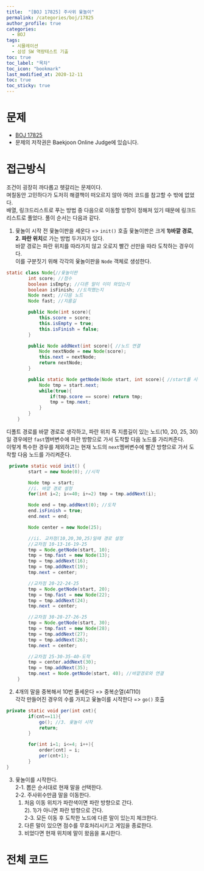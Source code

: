 ```yaml
---
title:  "[BOJ 17825] 주사위 윷놀이"
permalink: /categories/boj/17825
author_profile: true
categories:
  - BOJ
tags:
  - 시뮬레이션
  - 삼성 SW 역량테스트 기출
toc: true
toc_label: "목차"
toc_icon: "bookmark"
last_modified_at: 2020-12-11
toc: true
toc_sticky: true
---
```


# 문제

- [BOJ 17825](https://www.acmicpc.net/problem/17825)
- 문제의 저작권은 Baekjoon Online Judge에 있습니다.

# 접근방식

조건이 굉장히 까다롭고 헷갈리는 문제이다.  
며칠동안 고민하다가 도저히 해결책이 떠오르지 않아 여러 코드를 참고할 수 밖에 없었다.  
배열, 링크드리스트로 푸는 방법 중 다음으로 이동할 방향이 정해져 있기 때문에 링크드리스트로 풀었다.
풀이 순서는 다음과 같다.

1. 윷놀이 시작 전 윷놀이판을 세운다 => `init()` 호출
   윷놀이판은 크게 <b>1)바깥 경로</b>, <b>2. 파란 위치</b>로 가는 방법 두가지가 있다.  
   바깥 경로는 파란 위치를 따라가지 않고 오로지 빨간 선만을 따라 도착하는 경우이다.  
   이를 구분짓기 위해 각각의 윷놀이판을 `Node` 객체로 생성한다.

```java
static class Node{//윷놀이판
        int score; //점수
        boolean isEmpty; //다른 말이 이미 와있는지
        boolean isFinish; //도착했는지
        Node next; //다음 노드
        Node fast; //지름길

        public Node(int score){
            this.score = score;
            this.isEmpty = true;
            this.isFinish = false;
        }

        public Node addNext(int score){ //노드 연결
            Node nextNode = new Node(score);
            this.next = nextNode;
            return nextNode;
        }

        public static Node getNode(Node start, int score){ //start를 시작지점으로 점수가 score인 노드 찾기
            Node tmp = start.next;
            while(true){
                if(tmp.score == score) return tmp;
                tmp = tmp.next;
            }
        }
    }
```

디폴트 경로를 바깥 경로로 생각하고, 파란 위치 즉 지름길이 있는 노드(10, 20, 25, 30)일 경우에만 `fast`멤버변수에 파란 방향으로 가서 도착할 다음 노드를 가리켜준다.  
이렇게 특수한 경우를 제외하고는 현재 노드의 `next`멤버변수에 빨간 방향으로 가서 도착할 다음 노드를 가리켜준다.

```java
 private static void init() {
        start = new Node(0); //시작

        Node tmp = start;
        //i. 바깥 경로 설정
        for(int i=2; i<=40; i+=2) tmp = tmp.addNext(i);

        Node end = tmp.addNext(0); //도착
        end.isFinish = true;
        end.next = end;

        Node center = new Node(25);

        //ii. 교차점(10,20,30,25)일때 경로 설정
        //교차점 10-13-16-19-25
        tmp = Node.getNode(start, 10);
        tmp = tmp.fast = new Node(13);
        tmp = tmp.addNext(16);
        tmp = tmp.addNext(19);
        tmp.next = center;

        //교차점 20-22-24-25
        tmp = Node.getNode(start, 20);
        tmp = tmp.fast = new Node(22);
        tmp = tmp.addNext(24);
        tmp.next = center;

        //교차점 30-28-27-26-25
        tmp = Node.getNode(start, 30);
        tmp = tmp.fast = new Node(28);
        tmp = tmp.addNext(27);
        tmp = tmp.addNext(26);
        tmp.next = center;

        //교차점 25-30-35-40-도착
        tmp = center.addNext(30);
        tmp = tmp.addNext(35);
        tmp.next = Node.getNode(start, 40); //바깥경로와 연결
    }
```

2. 4개의 말을 중복해서 10번 줄세운다 => 중복순열(4Π10)  
   각각 만들어진 경우의 수를 가지고 윷놀이를 시작한다 => `go()` 호출

```java
private static void per(int cnt){
        if(cnt==11){
            go(); //3. 윷놀이 시작
            return;
        }

        for(int i=1; i<=4; i++){
            order[cnt] = i;
            per(cnt+1);
        }
}
```

3. 윷놀이를 시작한다.  
   2-1. 뽑은 순서대로 현재 말을 선택한다.  
   2-2. 주사위수만큼 말을 이동한다.
   1. 처음 이동 위치가 파란색이면 파란 방향으로 간다.  
       2). 1)가 아니면 파란 방향으로 간다.  
      2-3. 모든 이동 후 도착한 노드에 다른 말이 있는지 체크한다.
   1. 다른 말이 있으면 점수를 무효처리시키고 게임을 종료한다.
   1. 비었다면 현재 위치에 말이 왔음을 표시한다.

# 전체 코드

```java

```
